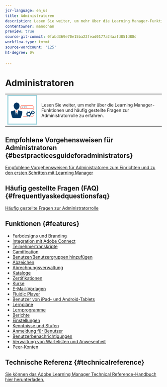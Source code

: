 ```yaml
---
jcr-language: en_us
title: Administratoren
description: Lesen Sie weiter, um mehr über die Learning Manager-Funktionen und häufig gestellte Fragen zur Administratorrolle zu erfahren.
contentowner: manochan
preview: true
source-git-commit: 0fabd369e70e15ba22fead0177a24aafd851d88d
workflow-type: tm+mt
source-wordcount: '125'
ht-degree: 0%

---
```




# Administratoren

<table> 
 <tbody>
  <tr> 
   <td><img src="assets/administrator2.png"></td> 
   <td><p>Lesen Sie weiter, um mehr über die Learning Manager-Funktionen und häufig gestellte Fragen zur Administratorrolle zu erfahren. </p></td> 
  </tr> 
 </tbody>
</table>

## Empfohlene Vorgehensweisen für Administratoren {#bestpracticesguideforadministrators}

[Empfohlene Vorgehensweisen für Administratoren zum Einrichten und zu den ersten Schritten mit Learning Manager](administrators/getting-started.md)

## Häufig gestellte Fragen (FAQ) {#frequentlyaskedquestionsfaq}

[Häufig gestellte Fragen zur Administratorrolle](administrators/frequently-asked-questions-for-administrators.md)

## Funktionen {#features}

* [Farbdesigns und Branding](administrators/feature-summary/themes.md)
* [Integration mit Adobe Connect](administrators/feature-summary/adobeconnect-integration.md)
* [Teilnehmertranskripte](/help/migrated/administrators/feature-summary/learner-transcripts.md)
* [Gamification](administrators/feature-summary/gamification.md)
* [Benutzer/Benutzergruppen hinzufügen](administrators/feature-summary/add-users-user-groups.md)
* [Abzeichen](administrators/feature-summary/badges.md)
* [Abrechnungsverwaltung](administrators/feature-summary/billing-management.md)
* [Kataloge](administrators/feature-summary/catalogs.md)
* [Zertifikationen](administrators/feature-summary/certifications.md)
* [Kurse](administrators/feature-summary/courses.md)
* [E-Mail-Vorlagen](administrators/feature-summary/email-templates.md)
* [Fluidic Player](administrators/feature-summary/fluidic-player.md)
* [Benutzer von iPad- und Android-Tablets](administrators/feature-summary/ipad-android-tablet-users.md)
* [Lernpläne](administrators/feature-summary/learning-plans.md)
* [Lernprogramme](administrators/feature-summary/learning-programs.md)
* [Berichte](administrators/feature-summary/reports.md)
* [Einstellungen](administrators/feature-summary/settings.md)
* [Kenntnisse und Stufen](administrators/feature-summary/skills-levels.md)
* [Anmeldung für Benutzer](administrators/feature-summary/user-login.md)
* [Benutzerbenachrichtigungen](administrators/feature-summary/user-notifications.md)
* [Verwaltung von Wartelisten und Anwesenheit](administrators/feature-summary/waitlist-attendance-management.md)
* [Peer-Konten](administrators/feature-summary/peer-account.md)

## Technische Referenz {#technicalreference}

[Sie können das Adobe Learning Manager Technical Reference-Handbuch hier herunterladen.](assets/technicaloverview.pdf)
